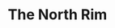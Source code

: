 ---
title: The North Rim
tags: john
image: /files/Grand_Canyon_North_Rim/Grand_Canyon_North_Rim_2000.jpg
imageBase: Grand_Canyon_North_Rim
alt: View of the Grand Canyon from the North Rim's Bright Angel Point.
imageDate: June 2021
location: Grand Canyon, Arizona
camera: Ricoh GR II
metaDescription: View of the Grand Canyon from the North Rim's Bright Angel Point.
---